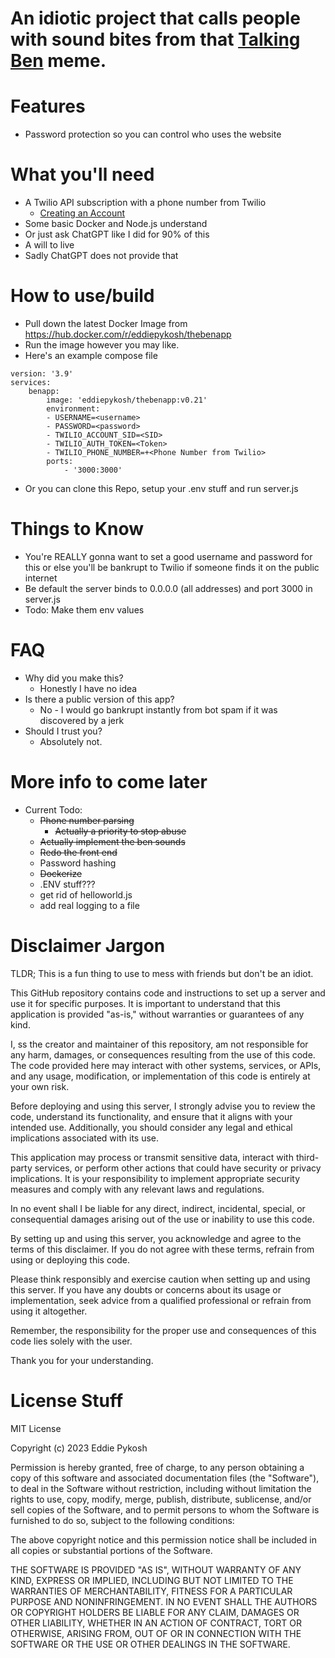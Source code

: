 # An idiotic project that calls people with sound bites from that [Talking Ben](https://apps.apple.com/us/app/talking-ben-the-dog/id416345319) meme.

# Features
- Password protection so you can control who uses the website

# What you'll need
- A Twilio API subscription with a phone number from Twilio
  - [Creating an Account](https://www.twilio.com/docs/messaging/build-your-account)
- Some basic Docker and Node.js understand
 - Or just ask ChatGPT like I did for 90% of this
- A will to live
 - Sadly ChatGPT does not provide that    

# How to use/build
- Pull down the latest Docker Image from https://hub.docker.com/r/eddiepykosh/thebenapp
- Run the image however you may like.
- Here's an example compose file 
```
version: '3.9'
services:
    benapp:
        image: 'eddiepykosh/thebenapp:v0.21'
        environment:
        - USERNAME=<username>
        - PASSWORD=<password>
        - TWILIO_ACCOUNT_SID=<SID>
        - TWILIO_AUTH_TOKEN=<Token>
        - TWILIO_PHONE_NUMBER=+<Phone Number from Twilio>
        ports:
            - '3000:3000'
```
- Or you can clone this Repo, setup your .env stuff and run server.js

# Things to Know
- You're REALLY gonna want to set a good username and password for this or else you'll be bankrupt to Twilio if someone finds it on the public internet
- Be default the server binds to 0.0.0.0 (all addresses) and port 3000 in server.js
 - Todo: Make them env values

# FAQ
- Why did you make this?
  - Honestly I have no idea
- Is there a public version of this app?
  - No - I would go bankrupt instantly from bot spam if it was discovered by a jerk
- Should I trust you?
  - Absolutely not.   

# More info to come later
- Current Todo:
  - ~~Phone number parsing~~
    - ~~Actually a priority to stop abuse~~
  - ~~Actually implement the ben sounds~~
  - ~~Redo the front end~~
  - Password hashing
  - ~~Dockerize~~
  - .ENV stuff???
  - get rid of helloworld.js
  - add real logging to a file

# Disclaimer Jargon
TLDR; This is a fun thing to use to mess with friends but don't be an idiot.

This GitHub repository contains code and instructions to set up a server and use it for specific purposes. It is important to understand that this application is provided "as-is," without warranties or guarantees of any kind.

I, ss the creator and maintainer of this repository, am not responsible for any harm, damages, or consequences resulting from the use of this code. The code provided here may interact with other systems, services, or APIs, and any usage, modification, or implementation of this code is entirely at your own risk.

Before deploying and using this server, I strongly advise you to review the code, understand its functionality, and ensure that it aligns with your intended use. Additionally, you should consider any legal and ethical implications associated with its use.

This application may process or transmit sensitive data, interact with third-party services, or perform other actions that could have security or privacy implications. It is your responsibility to implement appropriate security measures and comply with any relevant laws and regulations.

In no event shall I be liable for any direct, indirect, incidental, special, or consequential damages arising out of the use or inability to use this code.

By setting up and using this server, you acknowledge and agree to the terms of this disclaimer. If you do not agree with these terms, refrain from using or deploying this code.

Please think responsibly and exercise caution when setting up and using this server. If you have any doubts or concerns about its usage or implementation, seek advice from a qualified professional or refrain from using it altogether.

Remember, the responsibility for the proper use and consequences of this code lies solely with the user.

Thank you for your understanding.


# License Stuff
MIT License

Copyright (c) 2023 Eddie Pykosh

Permission is hereby granted, free of charge, to any person obtaining a copy
of this software and associated documentation files (the "Software"), to deal
in the Software without restriction, including without limitation the rights
to use, copy, modify, merge, publish, distribute, sublicense, and/or sell
copies of the Software, and to permit persons to whom the Software is
furnished to do so, subject to the following conditions:

The above copyright notice and this permission notice shall be included in all
copies or substantial portions of the Software.

THE SOFTWARE IS PROVIDED "AS IS", WITHOUT WARRANTY OF ANY KIND, EXPRESS OR
IMPLIED, INCLUDING BUT NOT LIMITED TO THE WARRANTIES OF MERCHANTABILITY,
FITNESS FOR A PARTICULAR PURPOSE AND NONINFRINGEMENT. IN NO EVENT SHALL THE
AUTHORS OR COPYRIGHT HOLDERS BE LIABLE FOR ANY CLAIM, DAMAGES OR OTHER
LIABILITY, WHETHER IN AN ACTION OF CONTRACT, TORT OR OTHERWISE, ARISING FROM,
OUT OF OR IN CONNECTION WITH THE SOFTWARE OR THE USE OR OTHER DEALINGS IN THE
SOFTWARE.
